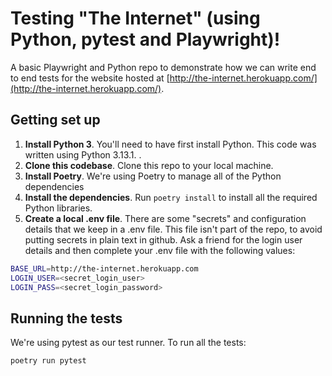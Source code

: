 # Testing "The Internet" (using Python, pytest and Playwright)!

A basic Playwright and Python repo to demonstrate how we can write end to end tests for the website hosted at [http://the-internet.herokuapp.com/](http://the-internet.herokuapp.com/).

## Getting set up

1. **Install Python 3**. You'll need to have first install Python. This code was written using Python 3.13.1. .
1. **Clone this codebase**. Clone this repo to your local machine.
1. **Install Poetry**. We're using Poetry to manage all of the Python dependencies
1. **Install the dependencies**. Run `poetry install` to install all the required Python libraries.
1. **Create a local .env file**. There are some "secrets" and configuration details that we keep in a .env file. This file isn't part of the repo, to avoid putting secrets in plain text in github. Ask a friend for the login user details and then complete your .env file with the following values:

```bash
BASE_URL=http://the-internet.herokuapp.com
LOGIN_USER=<secret_login_user>
LOGIN_PASS=<secret_login_password>
```

## Running the tests

We're using pytest as our test runner. To run all the tests:

```bash
poetry run pytest
```